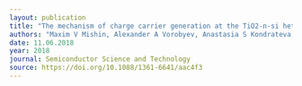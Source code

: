 ```yaml
---
layout: publication
title: "The mechanism of charge carrier generation at the TiO2-n-si heterojunction activated by gold nanoparticles."
authors: "Maxim V Mishin, Alexander A Vorobyev, Anastasia S Kondrateva, Ekaterina Y Koroleva, Platon A Karaseov, Polina G Bespalova, Alexander L Shakhmin,  Anatoly V Glukhovskoy, Marc Christopher Wurz and Alexey V Filimonov"
date: 11.06.2018
year: 2018
journal: Semiconductor Science and Technology
source: https://doi.org/10.1088/1361-6641/aac4f3
---
```

